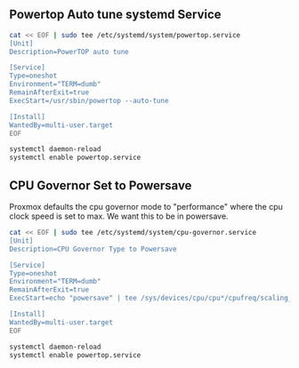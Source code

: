 ## Powertop Auto tune systemd Service
```sh
cat << EOF | sudo tee /etc/systemd/system/powertop.service
[Unit]
Description=PowerTOP auto tune

[Service]
Type=oneshot
Environment="TERM=dumb"
RemainAfterExit=true
ExecStart=/usr/sbin/powertop --auto-tune

[Install]
WantedBy=multi-user.target
EOF

systemctl daemon-reload
systemctl enable powertop.service
```

## CPU Governor Set to Powersave
Proxmox defaults the cpu governor mode to "performance" where the cpu clock speed is set to max. We want this to be in powersave. 

```sh
cat << EOF | sudo tee /etc/systemd/system/cpu-governor.service
[Unit]
Description=CPU Governor Type to Powersave

[Service]
Type=oneshot
Environment="TERM=dumb"
RemainAfterExit=true
ExecStart=echo "powersave" | tee /sys/devices/cpu/cpu*/cpufreq/scaling_governor

[Install]
WantedBy=multi-user.target
EOF

systemctl daemon-reload
systemctl enable powertop.service

```
